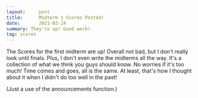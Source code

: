 ```yaml
---
layout:     post
title:      Midterm 1 Scores Posted!
date:       2021-02-24
summary: They're up! Good work!
tag: scores
---
```


The Scores for the first midterm are up! Overall not bad, but I don't really look until finals. Plus, I don't even write the midterms all the way. It's a collection of what we think you guys should know. No worries if it's too much! Time comes and goes, all is the same. At least, that's how I thought about it when I didn't do too well in the past!


(Just a use of the announcements function.)
